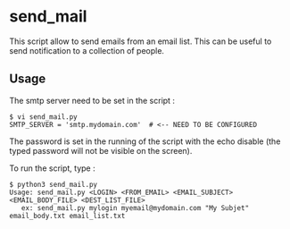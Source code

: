 # send_mail
This script allow to send emails from an email list. This can be useful to send notification to a collection of people.


Usage
-----
The smtp server need to be set in the script :
```
$ vi send_mail.py
SMTP_SERVER = 'smtp.mydomain.com'  # <-- NEED TO BE CONFIGURED
```
The password is set in the running of the script with the echo disable (the typed password will not be visible on the screen).

To run the script, type :
```
$ python3 send_mail.py 
Usage: send_mail.py <LOGIN> <FROM_EMAIL> <EMAIL_SUBJECT> <EMAIL_BODY_FILE> <DEST_LIST_FILE>
   ex: send_mail.py mylogin myemail@mydomain.com "My Subjet" email_body.txt email_list.txt
```
